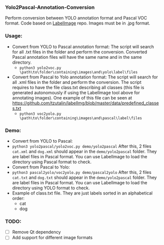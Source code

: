 ### Yolo2Pascal-Annotation-Conversion

Perform conversion between YOLO annotation format and Pascal VOC format. Code based on [LabelImage](https://github.com/tzutalin/labelImg) repo. Images must be in .jpg format.

### Usage:
- Convert from YOLO to Pascal annotation format: The script will search for all .txt files in the folder and perform the conversion. Converted Pascal annotation files will have the same name and in the same directory.
  - ```python3 yolo2voc.py \path\to\folder\containing\images\and\yolo\label\files```
- Convert from Pascal to Yolo annotation format: The script will search for all .xml files in the folder and perform the conversion. The script requires to have the file class.txt describing all classes (this file is generated autonomously if using the LabelImage tool above for annotating images). One example of this file can be seen at https://github.com/tzutalin/labelImg/blob/master/data/predefined_classes.txt
  - ```python3 voc2yolo.py \path\to\folder\containing\images\and\pascal\label\files```
 ### Demo:
 - Convert from YOLO to Pascal:
 - ```python3 yolo2pascal/yolo2voc.py demo/yolo2pascal```
 After this, 2 files `cat.xml` and `dog.xml` should appear in the `demo/yolo2pascal` folder. They are label files in Pascal format. You can use LabelImage to load the directory using Pascal format to check.
 - Convert from Pascal to Yolo:
 - ```python3 pascal2yolo/voc2yolo.py demo/pascal2yolo```
 After this, 2 files `cat.txt` and `dog.txt` should appear in the `demo/yolo2pascal` folder. They are label files in Pascal format. You can use LabelImage to load the directory using YOLO format to check. 
 - Example of class.txt file. They are just labels sorted in an alphabetical order:
    - cat
    - dog

### TODO:
- [ ] Remove Qt dependency
- [ ] Add support for different image formats
